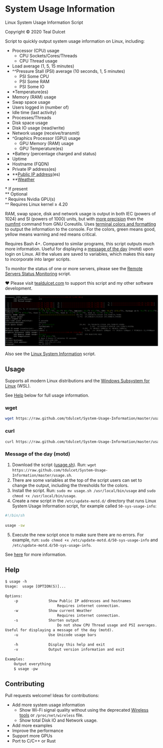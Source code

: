# System Usage Information
Linux System Usage Information Script

Copyright © 2020 Teal Dulcet

Script to quickly output system usage information on Linux, including:

* Processor (CPU) usage
	* CPU Sockets/Cores/Threads
	* CPU Thread usage
* Load average (1, 5, 15 minutes)
* ^^Pressure Stall (PSI) average (10 seconds, 1, 5 minutes)
	* PSI Some CPU
	* PSI Some RAM
	* PSI Some IO
* \*Temperature(es)
* Memory (RAM) usage
* Swap space usage
* Users logged in (number of)
* Idle time (last activity)
* Processes/Threads
* Disk space usage
* Disk IO usage (read/write)
* Network usage (receive/transmit)
* ^Graphics Processor (GPU) usage
	* GPU Memory (RAM) usage
	* GPU Temperature(es)
* \*Battery (percentage charged and status)
* Uptime
* Hostname (FQDN)
* Private IP address(es)
* \*\*[Public IP address](https://github.com/major/icanhaz)(es)
* \*\*[Weather](https://github.com/chubin/wttr.in)

\* If present\
\*\* Optional\
^ Requires Nvidia GPU(s)\
^^ Requires Linux kernel ≥ 4.20

RAM, swap space, disk and network usage is output in both IEC (powers of 1024) and SI (powers of 1000) units, but with [more precision](https://github.com/tdulcet/Numbers-Tool#comparison-of---to-option) then the [numfmt](https://www.gnu.org/software/coreutils/manual/html_node/numfmt-invocation.html) command from GNU Coreutils. Uses [terminal colors and formatting](https://misc.flogisoft.com/bash/tip_colors_and_formatting) to output the information to the console. For the colors, green means good, yellow means warning and red means critical.

Requires Bash 4+. Compared to similar programs, this script outputs much more information. Useful for displaying a [message of the day](https://en.wikipedia.org/wiki/Motd_(Unix)) (motd) upon login on Linux. All the values are saved to variables, which makes this easy to incorporate into larger scripts.

To monitor the status of one or more servers, please see the [Remote Servers Status Monitoring](https://github.com/tdulcet/Remote-Servers-Status) script.

❤️ Please visit [tealdulcet.com](https://www.tealdulcet.com/) to support this script and my other software development.

![](images/Ubuntu%20Desktop.png)

Also see the [Linux System Information](https://github.com/tdulcet/Linux-System-Information) script.

## Usage

Supports all modern Linux distributions and the [Windows Subsystem for Linux](https://en.wikipedia.org/wiki/Windows_Subsystem_for_Linux) (WSL).

See [Help](#help) below for full usage information.

### wget

```bash
wget https://raw.github.com/tdulcet/System-Usage-Information/master/usage.sh -qO - | bash -s --
```

### curl

```bash
curl https://raw.github.com/tdulcet/System-Usage-Information/master/usage.sh | bash -s --
```

### Message of the day (motd)

1. Download the script ([usage.sh](usage.sh)). Run: `wget https://raw.github.com/tdulcet/System-Usage-Information/master/usage.sh`.
2. There are some variables at the top of the script users can set to change the output, including the thresholds for the colors.
3. Install the script. Run: `sudo mv usage.sh /usr/local/bin/usage` and `sudo chmod +x /usr/local/bin/usage`.
4. Create a new script in the `/etc/update-motd.d/` directory that runs Linux System Usage Information script, for example called `50-sys-usage-info`:
```bash
#!/bin/sh

usage -sw
```
5. Execute the new script once to make sure there are no errors. For example, run: `sudo chmod +x /etc/update-motd.d/50-sys-usage-info` and `/etc/update-motd.d/50-sys-usage-info`.

See [here](https://ownyourbits.com/2017/04/05/customize-your-motd-login-message-in-debian-and-ubuntu/) for more information.

## Help

```
$ usage -h
Usage:  usage [OPTION(S)]...

Options:
    -p              Show Public IP addresses and hostnames
                        Requires internet connection.
    -w              Show current Weather
                        Requires internet connection.
    -s              Shorten output
                        Do not show CPU Thread usage and PSI averages. Useful for displaying a message of the day (motd).
    -u              Use Unicode usage bars

    -h              Display this help and exit
    -v              Output version information and exit

Examples:
    Output everything
    $ usage -pw

```

## Contributing

Pull requests welcome! Ideas for contributions:

* Add more system usage information
	* Show Wi-Fi signal quality without using the deprecated [Wireless tools](https://en.wikipedia.org/wiki/Wireless_tools_for_Linux) or `/proc/net/wireless` file.
	* Show total Disk IO and Network usage.
* Add more examples
* Improve the performance
* Support more GPUs
* Port to C/C++ or Rust
